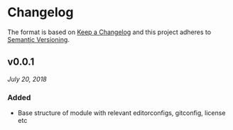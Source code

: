 # Changelog

The format is based on [Keep a Changelog](http://keepachangelog.com/en/1.0.0/)
and this project adheres to [Semantic Versioning](http://semver.org/spec/v2.0.0.html).

v0.0.1
------------------------------
*July 20, 2018*

### Added
- Base structure of module with relevant editorconfigs, gitconfig, license etc
